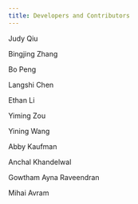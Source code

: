 ```yaml
---
title: Developers and Contributors
---
```


Judy Qiu

Bingjing Zhang

Bo Peng

Langshi Chen

Ethan Li

Yiming Zou

Yining Wang

Abby Kaufman

Anchal Khandelwal

Gowtham Ayna Raveendran
 
Mihai Avram
